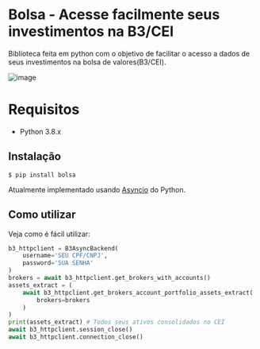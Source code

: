 # Bolsa - Acesse facilmente seus investimentos na B3/CEI
Biblioteca feita em python com o objetivo de facilitar o acesso a dados de seus investimentos na bolsa de valores(B3/CEI).

![image](https://i.imgur.com/TBpVWm3.png)

# Requisitos
 - Python 3.8.x

## Instalação
```
$ pip install bolsa
```
Atualmente implementado usando [Asyncio](https://docs.python.org/3/library/asyncio.html) do Python.

## Como utilizar
Veja como é fácil utilizar:
```python
b3_httpclient = B3AsyncBackend(
    username='SEU CPF/CNPJ',
    password='SUA SENHA'
)
brokers = await b3_httpclient.get_brokers_with_accounts()
assets_extract = (
    await b3_httpclient.get_brokers_account_portfolio_assets_extract(
        brokers=brokers
    )
)
print(assets_extract) # Todos seus ativos consolidados no CEI
await b3_httpclient.session_close()
await b3_httpclient.connection_close()
```
